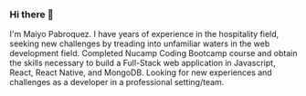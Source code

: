 ### Hi there 👋

I'm Maiyo Pabroquez. I have years of experience in the hospitality field, seeking new challenges by treading into unfamiliar waters in the web development field. Completed Nucamp Coding Bootcamp course and obtain the skills necessary to build a Full-Stack web application in Javascript, React, React Native, and MongoDB. Looking for new experiences and challenges as a developer in a professional setting/team.


